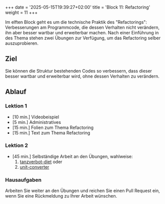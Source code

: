 +++
date = '2025-05-15T19:39:27+02:00'
title = 'Block 11: Refactoring'
weight = 11
+++

Im elften Block geht es um die technische Praktik des "Refactorings": Verbesserungen am Programmcode, die dessen Verhalten nicht verändern, ihn aber besser wartbar und erweiterbar machen. Nach einer Einführung in des Thema stehen zwei Übungen zur Verfügung, um das Refactoring selber auszuprobieren.

## Ziel

Sie können die Struktur bestehenden Codes so verbessern, dass dieser besser wartbar und erweiterbar wird, ohne dessen Verhalten zu verändern.

## Ablauf

### Lektion 1

- [10 min.] Videobeispiel
- [5 min.] Administratives
- [15 min.] Folien zum Thema Refactoring
- [15 min.] Text zum Thema Refactoring

### Lektion 2

- [45 min.] Selbständige Arbeit an den Übungen, wahlweise:
    1. [tanzverbot-diet](https://github.com/m426-2025/tanzverbot-diet) oder
    2. [unit-converter](https://github.com/m426-2025/unit-converter)

### Hausaufgaben

Arbeiten Sie weiter an den Übungen und reichen Sie einen Pull Request ein, wenn Sie eine Rückmeldung zu Ihrer Arbeit wünschen.
